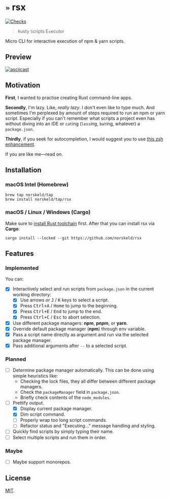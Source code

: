 # `»` rsx

[![Checks](https://img.shields.io/github/actions/workflow/status/norskeld/rsx/check.yml?style=flat-square&colorA=22272d&colorB=22272d&label=checks)](https://github.com/norskeld/rsx/actions)

> `R`usty `S`cripts E`x`ecutor

Micro CLI for interactive execution of npm & yarn scripts.

## Preview

[![asciicast](https://asciinema.org/a/499299.svg)](https://asciinema.org/a/499299)

## Motivation

**First**, I wanted to practise creating Rust command-line apps.

**Secondly**, I'm lazy. Like, _really lazy_. I don't even like to type much. And sometimes I'm perplexed by amount of steps required to run an npm or yarn script. Especially if you can't remember what scripts a project even has without diving into an IDE or `cat`ing (`less`ing, `bat`ing, whatever) a `package.json`.

**Thirdly**, if you seek for autocompletion, I would suggest you to use [this zsh enhancement](https://github.com/lukechilds/zsh-better-npm-completion).

If you are like me—read on.

## Installation

### macOS Intel (Homebrew)

```shell
brew tap norskeld/tap
brew install norskeld/tap/rsx
```

### macOS / Linux / Windows (Cargo)

Make sure to [install Rust toolchain][rust-toolchain] first. After that you can install rsx via **Cargo**:

```shell
cargo install --locked --git https://github.com/norskeld/rsx
```

## Features

### Implemented

You can:

- [x] Interactively select and run scripts from `package.json` in the current working directory:
  - [x] Use arrows _or_ <kbd>J</kbd> / <kbd>K</kbd> keys to select a script.
  - [x] Press <kbd>Ctrl+A</kbd> / <kbd>Home</kbd> to jump to the beginning.
  - [x] Press <kbd>Ctrl+E</kbd> / <kbd>End</kbd> to jump to the end.
  - [x] Press <kbd>Ctrl+C</kbd> / <kbd>Esc</kbd> to abort selection.
- [x] Use different package managers: **npm**, **pnpm**, or **yarn**.
- [x] Override default package manager (**npm**) through env variable.
- [x] Pass a script name directly as argument and run via the selected package manager.
- [x] Pass additional arguments after `--` to a selected script.

### Planned

- [ ] Determine package manager automatically. This can be done using simple heuristics like:
  - Checking the lock files, they all differ between different package managers.
  - Check the `packageManager` field in `package.json`.
  - Briefly check contents of the `node_modules`.
- [ ] Prettify output.
  - [x] Display current package manager.
  - [x] Dim script command.
  - [ ] Properly wrap too long script commands.
  - [ ] Refactor status and "Executing..." message handling and styling.
- [ ] Quickly find scripts by simply typing their name.
- [ ] Select multiple scripts and run them in order.

### Maybe

- [ ] Maybe support monorepos.

## License

[MIT](LICENSE).

<!-- Links -->

[cargo]: https://doc.rust-lang.org/cargo/
[rust-toolchain]: https://www.rust-lang.org/tools/install
